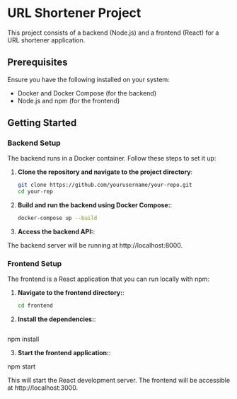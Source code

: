 # URL Shortener Project

This project consists of a backend (Node.js) and a frontend (React) for a URL shortener application.

## Prerequisites

Ensure you have the following installed on your system:

- Docker and Docker Compose (for the backend)
- Node.js and npm (for the frontend)

## Getting Started

### Backend Setup

The backend runs in a Docker container. Follow these steps to set it up:

1. **Clone the repository and navigate to the project directory**:

   ```bash
   git clone https://github.com/yourusername/your-repo.git
   cd your-rep


2. **Build and run the backend using Docker Compose:**:

   ```bash
   docker-compose up --build


3. **Access the backend API:**:

The backend server will be running at http://localhost:8000.


### Frontend Setup

The frontend is a React application that you can run locally with npm:

1. **Navigate to the frontend directory:**:

   ```bash
   cd frontend


2. **Install the dependencies:**:

   ```bash
  npm install


3. **Start the frontend application:**:

npm start

This will start the React development server. The frontend will be accessible at http://localhost:3000.